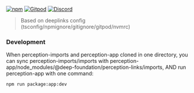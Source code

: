 [![npm](https://img.shields.io/npm/v/@deep-foundation/perception-imports.svg)](https://www.npmjs.com/package/@deep-foundation/perception-imports)
[![Gitpod](https://img.shields.io/badge/Gitpod-ready--to--code-blue?logo=gitpod)](https://gitpod.io/#https://github.com/deep-foundation/perception-imports) 
[![Discord](https://badgen.net/badge/icon/discord?icon=discord&label&color=purple)](https://discord.gg/deep-foundation)

> Based on deeplinks config (tsconfig/npmignore/gitignore/gitpod/nvmrc)

### Development

When perception-imports and perception-app cloned in one directory, you can sync perception-imports/imports with perception-app/node_modules/@deep-foundation/perception-links/imports, AND run perception-app with one command:
```
npm run package:app:dev
```
